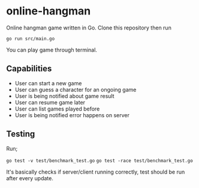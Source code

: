 # online-hangman
Online hangman game written in Go.
Clone this repository then run

`go run src/main.go`

You can play game through terminal.

## Capabilities
- User can start a new game
- User can guess a character for an ongoing game
- User is being notified about game result
- User can resume game later
- User can list games played before
- User is being notified error happens on server

## Testing
Run;

`go test -v test/benchmark_test.go`
`go test -race test/benchmark_test.go`

It's basically checks if server/client running correctly, test should be run after every update.